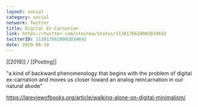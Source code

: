 ```yaml
---
layout: social
category: social
network: Twitter
title: Digital Ex-Carnation
link: https://twitter.com/steinea/status/1138176610002034692
twitterID: 1138176610002034692
date: 2019-06-10
---
```


[[2019]] / [[Posting]]

"a kind of backward phenomenology that begins with the problem of digital ex-carnation and moves us closer toward an analog reincarnation in our natural abode"

<https://lareviewofbooks.org/article/walking-alone-on-digital-minimalism/>
